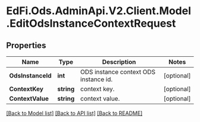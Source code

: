 # EdFi.Ods.AdminApi.V2.Client.Model.EditOdsInstanceContextRequest

## Properties

Name | Type | Description | Notes
------------ | ------------- | ------------- | -------------
**OdsInstanceId** | **int** | ODS instance context ODS instance id. | [optional] 
**ContextKey** | **string** | context key. | [optional] 
**ContextValue** | **string** | context value. | [optional] 

[[Back to Model list]](../README.md#documentation-for-models) [[Back to API list]](../README.md#documentation-for-api-endpoints) [[Back to README]](../README.md)

